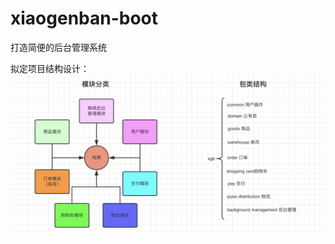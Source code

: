 # xiaogenban-boot
打造简便的后台管理系统

拟定项目结构设计：
![aa](https://github.com/flyinglions-zsl/xiaogenban-boot/blob/develop/pro_details/images/%E6%8B%9F%E5%AE%9A%E9%A1%B9%E7%9B%AE%E7%BB%93%E6%9E%84.jpeg)
